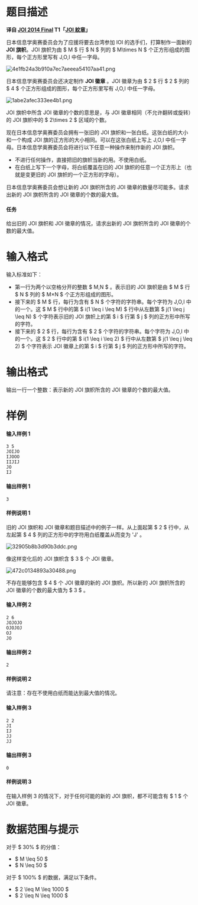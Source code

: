 
# 题目描述

**译自 [JOI 2014 Final](https://www.ioi-jp.org/joi/2013/2014-ho/index.html) T1「[JOI 紋章](https://www.ioi-jp.org/joi/2013/2014-ho/2014-ho.pdf)」**

日本信息学奥赛委员会为了应援将要去台湾参加 IOI 的选手们，打算制作一面新的 **JOI 旗帜**。JOI 旗帜为由 $ M $ 行 $ N $ 列的 $ M\times N $ 个正方形组成的图形，每个正方形里写有 J,O,I 中任一字母。

![4e1fb24a3b910a7ec7aeeea54107aa41.png](https://www.z4a.net/images/2018/08/07/4e1fb24a3b910a7ec7aeeea54107aa41.png)

日本信息学奥赛委员会还决定制作 **JOI 徽章** 。JOI 徽章为由 $ 2 $ 行 $ 2 $ 列的 $ 4 $ 个正方形组成的图形，每个正方形里写有 J,O,I 中任一字母。

![1abe2afec333ee4b1.png](https://www.z4a.net/images/2018/08/07/1abe2afec333ee4b1.png)

JOI 旗帜中所含 JOI 徽章的个数的意思是，与 JOI 徽章相同（不允许翻转或旋转）的 JOI 旗帜中的 $ 2\times 2 $ 区域的个数。

现在日本信息学奥赛委员会拥有一张旧的 JOI 旗帜和一张白纸。这张白纸的大小和一个构成 JOI 旗的正方形的大小相同。可以在这张白纸上写上 J,O,I 中任一字母。日本信息学奥赛委员会将进行以下任意一种操作来制作新的 JOI 旗帜。

- 不进行任何操作，直接把旧的旗帜当新的用。不使用白纸。
- 在白纸上写下一个字母，将白纸覆盖在旧的 JOI 旗帜的任意一个正方形上（也就是变更旧的 JOI 旗帜的一个正方形的字母）。

日本信息学奥赛委员会想让新的 JOI 旗帜所含的 JOI 徽章的数量尽可能多。请求出新的 JOI 旗帜所含的 JOI 徽章的个数的最大值。

#### 任务

给出旧的 JOI 旗帜和 JOI 徽章的情况，请求出新的 JOI 旗帜所含的 JOI 徽章的个数的最大值。

# 输入格式

输入标准如下：
- 第一行为两个以空格分开的整数 $ M,N $ 。表示旧的 JOI 旗帜是由 $ M $ 行 $ N $ 列的 $ M×N $ 个正方形组成的图形。
- 接下来的 $ M $ 行，每行为含有 $ N $ 个字符的字符串。每个字符为 J,O,I 中的一个。这 $ M $ 行中的第 $ i(1 \leq i \leq M) $ 行中从左数第 $ j(1 \leq j \leq N) $ 个字符表示旧的 JOI 旗帜上的第 $ i $ 行第 $ j $ 列的正方形中所写的字符。
- 接下来的 $ 2 $ 行，每行为含有 $ 2 $ 个字符的字符串。每个字符为 J,O,I 中的一个。这 $ 2 $ 行中的第 $ i(1 \leq i \leq 2) $ 行中从左数第 $ j(1 \leq j \leq 2) $ 个字符表示 JOI 徽章上的第 $ i $ 行第 $ j $ 列的正方形中所写的字符。

# 输出格式

输出一行一个整数：表示新的 JOI 旗帜所含的 JOI 徽章的个数的最大值。

# 样例

#### 输入样例 1
```plain
3 5
JOIJO
IJOOO
IIJIJ
JO
IJ
```
#### 输出样例 1
```plain
3
```
#### 样例说明 1
旧的 JOI 旗帜和 JOI 徽章和题目描述中的例子一样。从上面起第 $ 2 $ 行中，从左起第 $ 4 $ 列的正方形中的字符用白纸覆盖从而变为 'J' 。

![32905b8b3d90b3ddc.png](https://www.z4a.net/images/2018/08/07/32905b8b3d90b3ddc.png)

像这样变化后的 JOI 旗帜含 $ 3 $ 个 JOI 徽章。

![472c0134893a30488.png](https://www.z4a.net/images/2018/08/07/472c0134893a30488.png)

不存在能够包含 $ 4 $ 个 JOI 徽章的新的 JOI 旗帜。所以新的 JOI 旗帜所含的 JOI 徽章的个数的最大值为 $ 3 $ 。

#### 输入样例 2
```plain
2 6
JOJOJO
OJOJOJ
OJ
JO
```
#### 输出样例 2
```plain
2
```
#### 样例说明 2
请注意：存在不使用白纸而能达到最大值的情况。
#### 输入样例 3
```plain
2 2
JI
IJ
JJ
JJ
```
#### 输出样例 3
```plain
0
```
#### 样例说明 3
在输入样例 $3$ 的情况下，对于任何可能的新的 JOI 旗帜，都不可能含有 $ 1 $ 个 JOI 徽章。

# 数据范围与提示

对于 $ 30\% $ 的分值：
- $ M \leq 50 $
- $ N \leq 50 $

对于 $ 100\% $ 的数据，满足以下条件。
- $ 2 \leq M \leq 1000 $
- $ 2 \leq N \leq 1000 $

